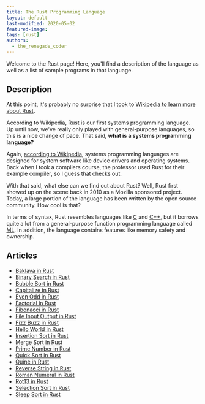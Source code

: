 ```yaml
---
title: The Rust Programming Language
layout: default
last-modified: 2020-05-02
featured-image:
tags: [rust]
authors:
  - the_renegade_coder
---
```


Welcome to the Rust page! Here, you'll find a description of the language as well as a list of sample programs in that language.

## Description

At this point, it's probably no surprise that I took to [Wikipedia to learn more about Rust][1].

According to Wikipedia, Rust is our first systems programming language. Up until now, we've really only played with general-purpose languages, so this is a nice change of pace. That said, __what is a systems programming language?__

Again, [according to Wikipedia][2], systems programming languages are designed for system software like device drivers and operating systems. Back when I took a compilers course, the professor used Rust for their example compiler, so I guess that checks out.

With that said, what else can we find out about Rust? Well, Rust first showed up on the scene back in 2010 as a Mozilla sponsored project. Today, a large portion of the language has been written by the open source community. How cool is that?

In terms of syntax, Rust resembles languages like [C][3] and [C++][4], but it borrows quite a lot from a general-purpose function programming language called [ML][5]. In addition, the language contains features like memory safety and ownership.

[1]: https://en.wikipedia.org/wiki/Rust_(programming_language)
[2]: https://en.wikipedia.org/wiki/System_programming_language
[3]: https://en.wikipedia.org/wiki/C_(programming_language)
[4]: https://en.wikipedia.org/wiki/C%2B%2B
[5]: https://en.wikipedia.org/wiki/ML_(programming_language)


## Articles

- [Baklava in Rust](https://sampleprograms.io/projects/baklava/rust)
- [Binary Search in Rust](https://sampleprograms.io/projects/binary-search/rust)
- [Bubble Sort in Rust](https://sampleprograms.io/projects/bubble-sort/rust)
- [Capitalize in Rust](https://sampleprograms.io/projects/capitalize/rust)
- [Even Odd in Rust](https://sampleprograms.io/projects/even-odd/rust)
- [Factorial in Rust](https://sampleprograms.io/projects/factorial/rust)
- [Fibonacci in Rust](https://sampleprograms.io/projects/fibonacci/rust)
- [File Input Output in Rust](https://sampleprograms.io/projects/file-input-output/rust)
- [Fizz Buzz in Rust](https://sampleprograms.io/projects/fizz-buzz/rust)
- [Hello World in Rust](https://sampleprograms.io/projects/hello-world/rust)
- [Insertion Sort in Rust](https://sampleprograms.io/projects/insertion-sort/rust)
- [Merge Sort in Rust](https://sampleprograms.io/projects/merge-sort/rust)
- [Prime Number in Rust](https://sampleprograms.io/projects/prime-number/rust)
- [Quick Sort in Rust](https://sampleprograms.io/projects/quick-sort/rust)
- [Quine in Rust](https://sampleprograms.io/projects/quine/rust)
- [Reverse String in Rust](https://sampleprograms.io/projects/reverse-string/rust)
- [Roman Numeral in Rust](https://sampleprograms.io/projects/roman-numeral/rust)
- [Rot13 in Rust](https://sampleprograms.io/projects/rot13/rust)
- [Selection Sort in Rust](https://sampleprograms.io/projects/selection-sort/rust)
- [Sleep Sort in Rust](https://sampleprograms.io/projects/sleep-sort/rust)